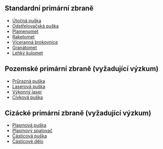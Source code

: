 ## Standardní primární zbraně

- [Útočná puška](Vybavení/Hlavní_zbraně/Útočná_puška "wikilink")
- [Odstřelovačská
  puška](Vybavení/Hlavní_zbraně/Ostřelovačská_puška "wikilink")
- [Plamenomet](Vybavení/Hlavní_zbraně/Plamenomet "wikilink")
- [Raketomet](Vybavení/Hlavní_zbraně/Raketomet "wikilink")
- [Víceranná
  brokovnice](Vybavení/Hlavní_zbraně/Víceraná_brokovnice "wikilink")
- [Granátomet](Vybavení/Hlavní_zbraně/Granátomet "wikilink")
- [Lehký kulomet](Vybavení/Hlavní_zbraně/Lehký_kulomet "wikilink")

## Pozemské primární zbraně (vyžadující výzkum)

- [Průrazná puška](Vybavení/Hlavní_zbraně/Průrazná_puška "wikilink")
- [Laserová puška](Vybavení/Hlavní_zbraně/Laserová_puška "wikilink")
- [Výkonný laser](Vybavení/Hlavní_zbraně/Výkonný_laser "wikilink")
- [Cívková puška](Vybavení/Hlavní_zbraně/Cívková_puška "wikilink")

## Cizácké primární zbraně (vyžadující výzkum)

- [Plasmová puška](Vybavení/Hlavní_zbraně/Plasmová_puška "wikilink")
- [Plasmový
  spalovač](Vybavení/Hlavní_zbraně/Plasmový_spalovač "wikilink")
- [Částicová puška](Vybavení/Hlavní_zbraně/Částicová_puška "wikilink")
- [Částicové dělo](Vybavení/Hlavní_zbraně/Částicové_dělo "wikilink")